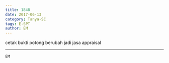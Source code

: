 ```yaml
---
title: 1848
date: 2017-06-13
category: Tanya-SC
tags: E-SPT
author: EM
---
```


cetak bukti potong berubah jadi jasa appraisal

---



`EM`
